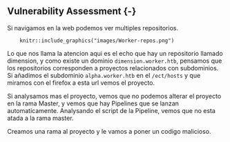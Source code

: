 ## Vulnerability Assessment {-}


Si navigamos en la web podemos ver multiples repositorios.

```{r, echo = FALSE, fig.cap="Azure DevOps repositories", out.width="90%"}
    knitr::include_graphics("images/Worker-repos.png")
```

Lo que nos llama la atencion aqui es el echo que hay un repositorio llamado dimension, y como existe un dominio `dimension.worker.htb`, pensamos que
los repositorios corresponden a proyectos relacionados con subdominios. Si añadimos el subdominio `alpha.worker.htb` en el `/ect/hosts` y que miramos con
el firefox a esta url vemos el proyecto. 

Si analysamos mas el proyecto, vemos que no podemos alterar el proyecto en la rama Master, y vemos que hay Pipelines que se lanzan automaticamente. Analysando 
el script de la Pipeline, vemos que no esta atada a la rama master.

Creamos una rama al proyecto y le vamos a poner un codigo malicioso.

